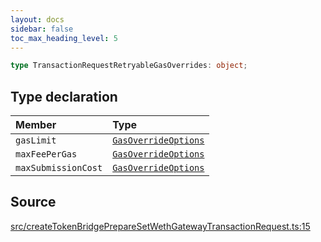 ```yaml
---
layout: docs
sidebar: false
toc_max_heading_level: 5
---
```


```ts
type TransactionRequestRetryableGasOverrides: object;
```

## Type declaration

| Member | Type |
| :------ | :------ |
| `gasLimit` | [`GasOverrideOptions`](../../utils/gasOverrides/type-aliases/GasOverrideOptions.md) |
| `maxFeePerGas` | [`GasOverrideOptions`](../../utils/gasOverrides/type-aliases/GasOverrideOptions.md) |
| `maxSubmissionCost` | [`GasOverrideOptions`](../../utils/gasOverrides/type-aliases/GasOverrideOptions.md) |

## Source

[src/createTokenBridgePrepareSetWethGatewayTransactionRequest.ts:15](https://github.com/OffchainLabs/arbitrum-orbit-sdk/blob/27c24d61cdc7e62a81af29bd04f39d5a3549ecb3/src/createTokenBridgePrepareSetWethGatewayTransactionRequest.ts#L15)
